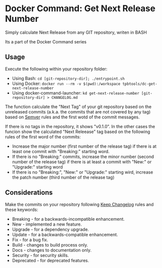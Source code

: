 # Docker Command: Get Next Release Number

Simply calculate Next Release from any GIT repository, writen in BASH

Its a part of the Docker Command series

## Usage

Execute the following within your repository folder:

- Using Bash: `cd [git-repository-dir]; ./entrypoint.sh`
- Using Docker: `docker run --rm -v $(pwd):/workspace tpbtools/dc-get-next-release-number`
- Using docker-command-launcher: `kd get-next-release-number [git-repository-dir] > CHANGELOG.md`

The function calculate the "Next Tag" of your git repository based on the unreleased commits (a.k.a. the commits that are not covered by any tag) based on [Semver](https://semver.org/) rules and the first wotd of the commit messages.

If there is no tags in the repository, it shows "v0.1.0". In the other cases the funcion show the calculated "Next Releease" tag based on the following rules of the first word of the commits:

- Increase the major number (first number of the release tag) if there is at least one commit with "Breaking:" starting word.
- If there is no "Breaking:" commits, increase the minor number (second number of the release tag) if there is at least a commit with "New:" or "Upgrade:" starting word
- If there is no "Breaking:", "New:" or "Upgrade:" starting wird, increase the patch number (third number of the release tag)

## Considerations

Make the commits on your repository following [Keep Changelog](https://keepachangelog.com/en/1.0.0/) rules and these keywords:

- Breaking - for a backwards-incompatible enhancement.
- New - implemented a new feature.
- Upgrade - for a dependency upgrade.
- Update - for a backwards-compatible enhancement.
- Fix - for a bug fix.
- Build - changes to build process only.
- Docs - changes to documentation only.
- Security - for security skills.
- Deprecated - for deprecated features.
